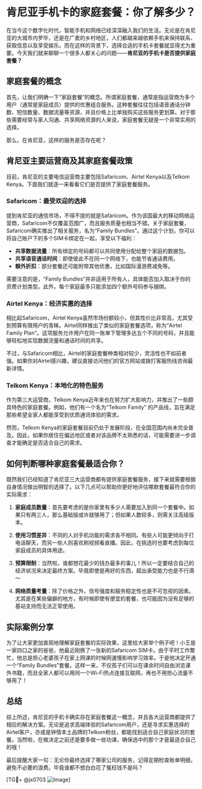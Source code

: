 # 肯尼亚手机卡的家庭套餐：你了解多少？

在当今这个数字化时代，智能手机和网络已经深深融入我们的生活。无论是在肯尼亚的大城市内罗毕，还是在广袤的乡村地区，人们都越来越依赖手机来保持联系、获取信息以及享受娱乐。而在这样的背景下，选择合适的手机卡套餐就显得尤为重要。今天我们就来聊聊一个很多人都关心的问题——**肯尼亚的手机卡是否提供家庭套餐？**

## 家庭套餐的概念

首先，让我们明确一下“家庭套餐”的概念。所谓家庭套餐，通常是指运营商为多个用户（通常是家庭成员）提供的优惠组合服务。这种套餐往往包括语音通话分钟数、短信数量、数据流量等资源，并且价格上比单独购买这些服务更划算。对于那些需要经常与家人沟通、共享网络资源的人来说，家庭套餐无疑是一个非常实用的选择。

那么，在肯尼亚，这样的服务是否存在呢？

## 肯尼亚主要运营商及其家庭套餐政策

目前，肯尼亚的主要电信运营商主要包括Safaricom、Airtel Kenya以及Telkom Kenya。下面我们就逐一来看看它们是否提供了家庭套餐服务。

### Safaricom：最受欢迎的选择

提到肯尼亚的通信市场，不得不提的就是Safaricom。作为该国最大的移动网络运营商，Safaricom不仅覆盖范围广，而且服务质量也相当不错。关于家庭套餐，Safaricom确实推出了相关服务，名为“Family Bundles”。通过这个计划，你可以将自己账户下的多个SIM卡绑定在一起，享受以下福利：

- **共享数据流量**：所有绑定的号码都可以共同使用分配给整个家庭的数据包。
- **共享语音通话时间**：即使彼此不在同一个网络下，也能节省通话费用。
- **额外折扣**：部分套餐还可能附带其他优惠，比如国际漫游费减免等。

需要注意的是，“Family Bundles”并非适用于所有人，具体能否加入取决于你的资费计划类型。此外，每个家庭最多只能添加四个额外号码参与捆绑。

### Airtel Kenya：经济实惠的选择

相比起Safaricom，Airtel Kenya虽然市场份额较小，但其性价比非常高，尤其受到预算有限用户的青睐。Airtel同样推出了类似的家庭套餐选项，称为“Airtel Family Plan”。这项服务允许用户在同一账单下管理多达五个不同的号码，并且能够轻松地实现数据流量和通话时间的共享。

不过，与Safaricom相比，Airtel的家庭套餐种类相对较少，灵活性也不如前者强。如果你对Airtel感兴趣，建议直接访问他们的官方网站或拨打客服热线咨询最新详情。

### Telkom Kenya：本地化的特色服务

作为第三大运营商，Telkom Kenya近年来也在努力扩大影响力，并推出了一些颇具特色的家庭套餐。例如，他们有一个名为“Telkom Family” 的产品线，旨在满足那些希望全家人都能享受到优质通讯体验的需求。

然而，Telkom Kenya的家庭套餐目前仍处于发展阶段，在全国范围内尚未完全普及。因此，如果你居住在偏远地区或者对该品牌不太熟悉的话，可能需要进一步调查才能确定是否适合自己的需求。

## 如何判断哪种家庭套餐最适合你？

既然我们已经知道了肯尼亚三大运营商都有提供家庭套餐服务，接下来就需要根据自身情况做出明智的选择了。以下几点可以帮助你更好地评估哪款套餐最符合你的实际需求：

1. **家庭成员数量**：首先要考虑的是你家里有多少人需要加入到同一个套餐中。如果只有两三人，那么基础版或许就够用了；但如果人数较多，则需关注高级版本。

2. **使用习惯差异**：不同的人对手机功能的需求各不相同。有些人可能更倾向于打电话聊天，而另一些人则喜欢刷视频看直播。因此，在挑选时也要考虑到每位家庭成员的具体用途。

3. **预算限制**：当然啦，谁都想花最少的钱办最多的事儿！所以一定要结合自己的经济状况来决定最终方案。毕竟即使是再好的东西，超出承受能力也是不行滴～

4. **网络质量考量**：除了价格之外，信号强度和服务稳定性也是不可忽视的因素。尤其是在某些偏僻的地方，有时候即使有便宜的套餐，也可能因为没有足够的基站支持而无法正常使用。

## 实际案例分享

为了让大家更加直观地理解家庭套餐的实际效果，这里给大家举个例子吧！小王是一家四口之家的爸爸，他最近刚换了一张新的Safaricom SIM卡。由于平时工作繁忙，他总是担心老婆孩子在家上网课的时候网速慢影响学习效率。于是他决定开通一个“Family Bundles”套餐。这样一来，不仅孩子们可以在课余时间自由浏览课外书籍，而且全家人都可以用同一个Wi-Fi热点连接互联网，再也不用担心流量不够用了！

## 总结

综上所述，肯尼亚的手机卡确实存在家庭套餐这一概念，并且各大运营商都提供了相应的解决方案。无论是追求高端体验的Safaricom用户，还是寻求实惠选择的Airtel客户，亦或是钟情本土品牌的Telkom粉丝，都能找到适合自己家庭状况的套餐。当然啦，在做决定之前还是要多做一些功课，确保选中的那个才是最适合自己的哦！

最后提醒大家一句：无论你最终选择了哪家公司的服务，记得定期检查账单明细，避免不必要的浪费。毕竟谁都不想白白花了冤枉钱不是吗？

[TG💪+ @jx0703 ![Image](https://github.com/user-attachments/assets/dbca1d08-cadb-493c-b0ec-ad6f7a83f270)]